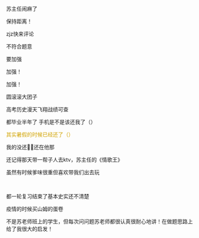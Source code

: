 <p class="MsoNormal"><span class="GramE">苏主任闹麻了</span></p><p class="MsoNormal">保持距离！</p><p class="MsoNormal"><span class="SpellE"><span lang="EN-US">zjz</span></span>快来评论</p><p class="MsoNormal">不符合题意</p><p class="MsoNormal">要加强</p><p class="MsoNormal">加强！</p><p class="MsoNormal">加强！</p><p class="MsoNormal">圆滚滚大团子</p><p class="MsoNormal">高考历史漫天飞翔战绩可查</p><p class="MsoNormal">都毕业半年了 手机是不是该还我了（）</p><p class="MsoNormal"><span style="color:#D1A300">其实暑假的时候<span class="GramE">已经还</span>了（）</span></p><p class="MsoNormal">我的没还<span class="Emoji"><span lang="EN-US">🥲👊</span></span>还在他那</p><p class="MsoNormal">还记得那天带一帮子人去<span class="SpellE"><span lang="EN-US">ktv</span></span>，苏主任的《情歌王》</p><p class="MsoNormal">虽然<span class="GramE">有时候爹味很重</span>但喜欢带我们出去玩</p><p class="MsoNormal"><span lang="EN-US">
<o:p> </o:p>
</span></p><p class="MsoNormal">都一轮复习结束了基本史实还不清楚</p><p class="MsoNormal">疫情的时候买山<span class="GramE">姆</span>的蛋卷</p><p class="MsoNormal">不是苏老师班上的学生，但每次问问题苏老师都很认真很耐心地讲！在做题思路上给了我很大的启发！</p>